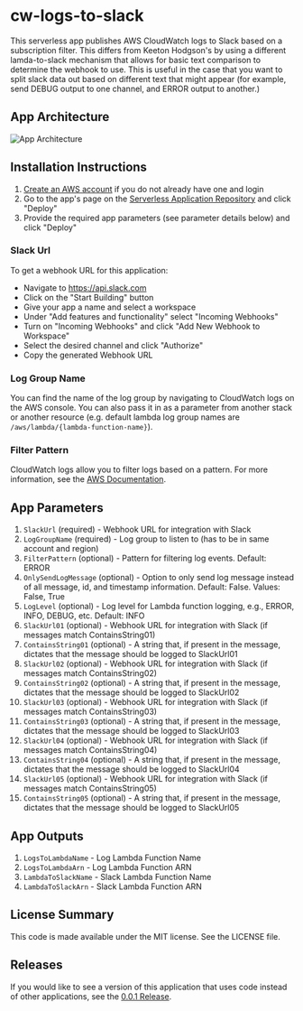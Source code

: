 # cw-logs-to-slack

This serverless app publishes AWS CloudWatch logs to Slack based on a subscription filter.  This differs from Keeton Hodgson's by 
using a different lamda-to-slack mechanism that allows for basic text comparison to determine the webhook to use.  This is
useful in the case that you want to split slack data out based on different text that might appear (for example,
send DEBUG output to one channel, and ERROR output to another.)

## App Architecture

![App Architecture](https://github.com/chander/otg-cw-logs-to-slack/raw/master/images/cw-logs-to-slack.png)

## Installation Instructions

1. [Create an AWS account](https://portal.aws.amazon.com/gp/aws/developer/registration/index.html) if you do not already have one and login
1. Go to the app's page on the [Serverless Application Repository](https://serverlessrepo.aws.amazon.com/applications/arn:aws:serverlessrepo:us-west-2:444108974876:applications~otg-cw-logs-to-slack) and click "Deploy"
1. Provide the required app parameters (see parameter details below) and click "Deploy"

### Slack Url
To get a webhook URL for this application:
* Navigate to https://api.slack.com
* Click on the "Start Building" button
* Give your app a name and select a workspace
* Under "Add features and functionality" select "Incoming Webhooks"
* Turn on "Incoming Webhooks" and click "Add New Webhook to Workspace"
* Select the desired channel and click "Authorize"
* Copy the generated Webhook URL

### Log Group Name
You can find the name of the log group by navigating to CloudWatch logs on the AWS console. You can also pass it in as a parameter from another stack or another resource (e.g. default lambda log group names are `/aws/lambda/{lambda-function-name}`).

### Filter Pattern
CloudWatch logs allow you to filter logs based on a pattern. For more information, see the [AWS Documentation](https://docs.aws.amazon.com/AmazonCloudWatch/latest/logs/FilterAndPatternSyntax.html).

## App Parameters

1. `SlackUrl` (required) - Webhook URL for integration with Slack
1. `LogGroupName` (required) - Log group to listen to (has to be in same account and region)
1. `FilterPattern` (optional) - Pattern for filtering log events. Default: ERROR
1. `OnlySendLogMessage` (optional) - Option to only send log message instead of all message, id, and timestamp information. Default: False. Values: False, True
1. `LogLevel` (optional) - Log level for Lambda function logging, e.g., ERROR, INFO, DEBUG, etc. Default: INFO
1. `SlackUrl01` (optional) - Webhook URL for integration with Slack (if messages match ContainsString01)
1. `ContainsString01` (optional) - A string that, if present in the message, dictates that the message should be logged to SlackUrl01
1. `SlackUrl02` (optional) - Webhook URL for integration with Slack (if messages match ContainsString02)
1. `ContainsString02` (optional) - A string that, if present in the message, dictates that the message should be logged to SlackUrl02
1. `SlackUrl03` (optional) - Webhook URL for integration with Slack (if messages match ContainsString03)
1. `ContainsString03` (optional) - A string that, if present in the message, dictates that the message should be logged to SlackUrl03
1. `SlackUrl04` (optional) - Webhook URL for integration with Slack (if messages match ContainsString04)
1. `ContainsString04` (optional) - A string that, if present in the message, dictates that the message should be logged to SlackUrl04
1. `SlackUrl05` (optional) - Webhook URL for integration with Slack (if messages match ContainsString05)
1. `ContainsString05` (optional) - A string that, if present in the message, dictates that the message should be logged to SlackUrl05


## App Outputs

1. `LogsToLambdaName` - Log Lambda Function Name
1. `LogsToLambdaArn` - Log Lambda Function ARN
1. `LambdaToSlackName` - Slack Lambda Function Name
1. `LambdaToSlackArn` - Slack Lambda Function ARN

## License Summary

This code is made available under the MIT license. See the LICENSE file.

## Releases

If you would like to see a version of this application that uses code instead of other applications, see the [0.0.1 Release](https://github.com/keetonian/cw-logs-to-slack/tree/0.0.1).
